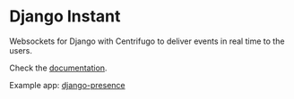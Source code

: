 # Django Instant

Websockets for Django with Centrifugo to deliver events in real time to the users.

Check the [documentation](http://django-instant.readthedocs.io/en/latest/).

Example app: [django-presence](https://github.com/synw/django-presence)